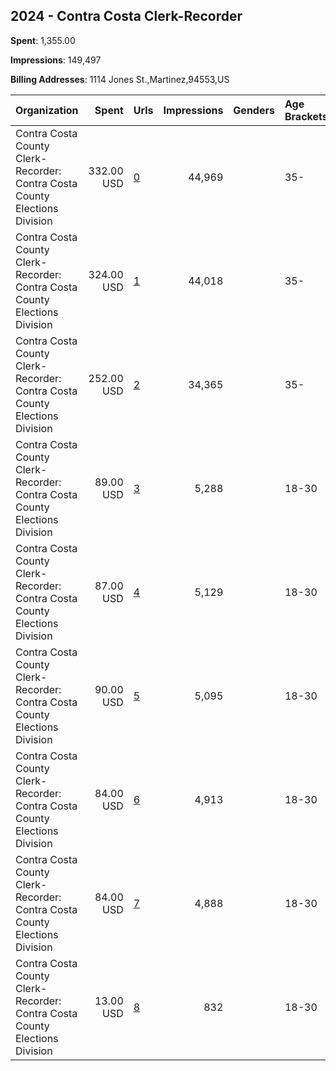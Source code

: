 ## 2024 - Contra Costa Clerk-Recorder 
**Spent**: 1,355.00

**Impressions**: 149,497

**Billing Addresses**: 1114 Jones St.,Martinez,94553,US

|Organization|Spent|Urls|Impressions|Genders|Age Brackets|Country Codes|
|:---|---:|:---|---:|:---|:---|:---|
|Contra Costa County Clerk-Recorder: Contra Costa County Elections Division|332.00 USD|[0](https://www.snap.com/political-ads/asset/d0fdbdbc391c9b8d64f5e1fd4a93d7610f819452af8fd138db442b63fe383a99?mediaType=mp4)|44,969||35-|united states|
|Contra Costa County Clerk-Recorder: Contra Costa County Elections Division|324.00 USD|[1](https://www.snap.com/political-ads/asset/a90bdc38763f04f25d7bf87f0d1183a6a6dd49a0d23a53674d2b89436ee9f350?mediaType=mp4)|44,018||35-|united states|
|Contra Costa County Clerk-Recorder: Contra Costa County Elections Division|252.00 USD|[2](https://www.snap.com/political-ads/asset/f2447366b6f2b14dd73e007d19c9728e117e4830fe775cd3efdd0a2147db4610?mediaType=mp4)|34,365||35-|united states|
|Contra Costa County Clerk-Recorder: Contra Costa County Elections Division|89.00 USD|[3](https://www.snap.com/political-ads/asset/4e513eca7a3be29a60e476da6db95d60ebcd600e2eb6ecf9462a5d3180fa5aed?mediaType=mp4)|5,288||18-30|united states|
|Contra Costa County Clerk-Recorder: Contra Costa County Elections Division|87.00 USD|[4](https://www.snap.com/political-ads/asset/6170df011f4297042699282c6eede336a878c9ad91bbed9f32b401d02c84bfdb?mediaType=mp4)|5,129||18-30|united states|
|Contra Costa County Clerk-Recorder: Contra Costa County Elections Division|90.00 USD|[5](https://www.snap.com/political-ads/asset/c7fb49fb32541d96541aebe4b68a1e8542e8cc4f08cf36914f325bde72561859?mediaType=mp4)|5,095||18-30|united states|
|Contra Costa County Clerk-Recorder: Contra Costa County Elections Division|84.00 USD|[6](https://www.snap.com/political-ads/asset/08b2f5176bb3d86519982e32235644a62e95e530f5f654c35cc43c5ee293f03a?mediaType=mp4)|4,913||18-30|united states|
|Contra Costa County Clerk-Recorder: Contra Costa County Elections Division|84.00 USD|[7](https://www.snap.com/political-ads/asset/1de4532731a1a61d5a5d5debffbbf4c2ec57894dc31ab6d6301371106e448549?mediaType=mp4)|4,888||18-30|united states|
|Contra Costa County Clerk-Recorder: Contra Costa County Elections Division|13.00 USD|[8](https://www.snap.com/political-ads/asset/20d865311ea1516202f08c8da9d70144230a1a41153143fe81fed89b536f9005?mediaType=png)|832||18-30|united states|
